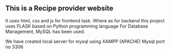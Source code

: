 ## This is a Recipe provider website

It uses html, css and js for frontend task.
Where as for backend this project uses FLASK based on Python programming language
For Database Management, MySQL has been used.

We have created local server for mysql using XAMPP (APACHE)
Mysql port no 3306
